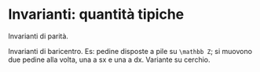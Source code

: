 # Invarianti: quantità tipiche

Invarianti di parità.

Invarianti di baricentro. Es: pedine disposte a pile su `\mathbb Z`; si muovono due pedine alla volta, una a sx e una a dx. Variante su cerchio.

